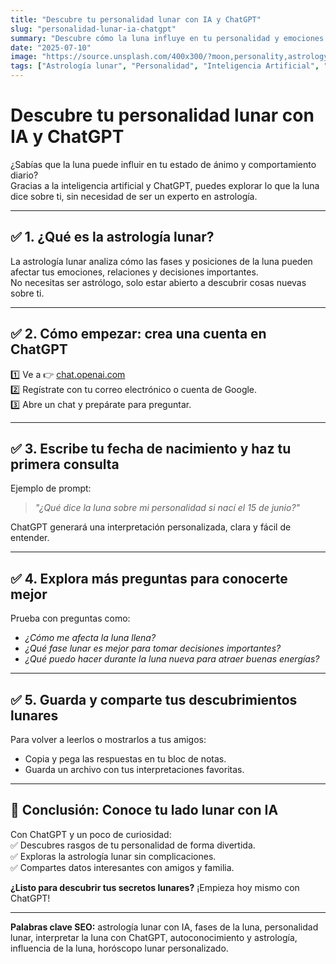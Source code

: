 ```yaml
---
title: "Descubre tu personalidad lunar con IA y ChatGPT"
slug: "personalidad-lunar-ia-chatgpt"
summary: "Descubre cómo la luna influye en tu personalidad y emociones usando inteligencia artificial y ChatGPT de forma sencilla y divertida."
date: "2025-07-10"
image: "https://source.unsplash.com/400x300/?moon,personality,astrology"
tags: ["Astrología lunar", "Personalidad", "Inteligencia Artificial", "ChatGPT", "Autoconocimiento", "Fases de la luna", "Horóscopo"]
---
```


# Descubre tu personalidad lunar con IA y ChatGPT

¿Sabías que la luna puede influir en tu estado de ánimo y comportamiento diario?  
Gracias a la inteligencia artificial y ChatGPT, puedes explorar lo que la luna dice sobre ti, sin necesidad de ser un experto en astrología.

---

## ✅ 1. ¿Qué es la astrología lunar?

La astrología lunar analiza cómo las fases y posiciones de la luna pueden afectar tus emociones, relaciones y decisiones importantes.  
No necesitas ser astrólogo, solo estar abierto a descubrir cosas nuevas sobre ti.

---

## ✅ 2. Cómo empezar: crea una cuenta en ChatGPT

1️⃣ Ve a 👉 [chat.openai.com](https://chat.openai.com/)  
2️⃣ Regístrate con tu correo electrónico o cuenta de Google.  
3️⃣ Abre un chat y prepárate para preguntar.

---

## ✅ 3. Escribe tu fecha de nacimiento y haz tu primera consulta

Ejemplo de prompt:  
> *"¿Qué dice la luna sobre mi personalidad si nací el 15 de junio?"*

ChatGPT generará una interpretación personalizada, clara y fácil de entender.

---

## ✅ 4. Explora más preguntas para conocerte mejor

Prueba con preguntas como:  
- *¿Cómo me afecta la luna llena?*  
- *¿Qué fase lunar es mejor para tomar decisiones importantes?*  
- *¿Qué puedo hacer durante la luna nueva para atraer buenas energías?*

---

## ✅ 5. Guarda y comparte tus descubrimientos lunares

Para volver a leerlos o mostrarlos a tus amigos:  
- Copia y pega las respuestas en tu bloc de notas.  
- Guarda un archivo con tus interpretaciones favoritas.

---

## 🚀 Conclusión: Conoce tu lado lunar con IA

Con ChatGPT y un poco de curiosidad:  
✅ Descubres rasgos de tu personalidad de forma divertida.  
✅ Exploras la astrología lunar sin complicaciones.  
✅ Compartes datos interesantes con amigos y familia.

**¿Listo para descubrir tus secretos lunares?** ¡Empieza hoy mismo con ChatGPT!

---

**Palabras clave SEO:** astrología lunar con IA, fases de la luna, personalidad lunar, interpretar la luna con ChatGPT, autoconocimiento y astrología, influencia de la luna, horóscopo lunar personalizado.
